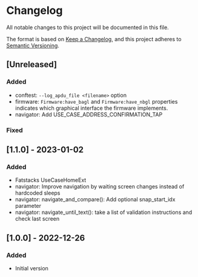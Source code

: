 # Changelog

All notable changes to this project will be documented in this file.

The format is based on [Keep a Changelog](https://keepachangelog.com/en/1.0.0/),
and this project adheres to [Semantic Versioning](https://semver.org/spec/v2.0.0.html).

## [Unreleased]

### Added

- conftest: `--log_apdu_file <filename>` option
- firmware: `Firmware:have_bagl` and `Firmware:have_nbgl` properties indicates which graphical
            interface the firmware implements.
- navigator: Add USE_CASE_ADDRESS_CONFIRMATION_TAP

### Fixed


## [1.1.0] - 2023-01-02

### Added

- Fatstacks UseCaseHomeExt
- navigator: Improve navigation by waiting screen changes instead of hardcoded sleeps
- navigator: navigate_and_compare(): Add optional snap_start_idx parameter
- navigator: navigate_until_text(): take a list of validation instructions and check last screen


## [1.0.0] - 2022-12-26

### Added

- Initial version
